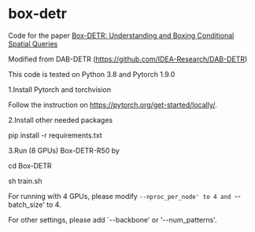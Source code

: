 # box-detr
Code for the paper [Box-DETR: Understanding and Boxing Conditional Spatial Queries](https://arxiv.org/abs/2307.08353)

Modified from DAB-DETR (https://github.com/IDEA-Research/DAB-DETR)

This code is tested on Python 3.8 and Pytorch 1.9.0

1.Install Pytorch and torchvision

Follow the instruction on https://pytorch.org/get-started/locally/.

2.Install other needed packages

pip install -r requirements.txt

3.Run (8 GPUs) Box-DETR-R50 by

cd Box-DETR

sh train.sh

For running with 4 GPUs, please modify `--nproc_per_node' to 4 and `--batch_size' to 4.

For other settings, please add `--backbone' or '--num_patterns'.
